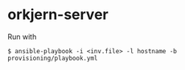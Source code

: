 # orkjern-server

Run with

```
$ ansible-playbook -i <inv.file> -l hostname -b provisioning/playbook.yml
```
